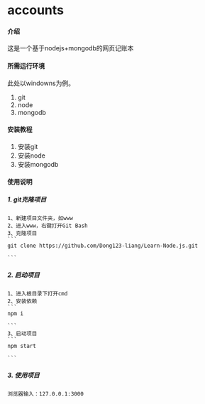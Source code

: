 # accounts

#### 介绍
这是一个基于nodejs+mongodb的网页记账本

#### 所需运行环境
此处以windowns为例。
1.  git
2.  node
3.  mongodb

#### 安装教程

1.  安装git
2.  安装node
3.  安装mongodb

#### 使用说明

##### 1.  git克隆项目
    1、新建项目文件夹，如www
    2、进入www，右键打开Git Bash
    3、克隆项目
    ```
    git clone https://github.com/Dong123-liang/Learn-Node.js.git

    ```

##### 2.  启动项目
    1、进入根目录下打开cmd
    2、安装依赖
    ```
    npm i
    
    ```
    3、启动项目
    ```
    npm start
    
    ```
##### 3.  使用项目
    浏览器输入：127.0.0.1:3000
